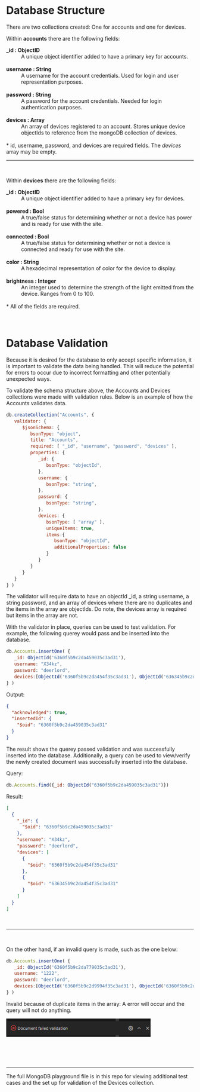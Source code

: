# Database  Structure

There are two collections created: One for accounts and one for devices.
<br>

Within **accounts** there are the following fields:
<dt><b>_id : ObjectID</b></dt>
    <dd>A unique object identifier added to have a primary key for accounts.</dd>
<br>
<dt><b>username : String</b></dt>
    <dd>A username for the account credentials. Used for login and user representation purposes.</dd>
<br>
<dt><b>password : String</b></dt>
    <dd>A password for the account credentials. Needed for login authentication purposes.</dd>
<br>
<dt><b>devices : Array</b></dt>
    <dd>An array of devices registered to an account. Stores unique device objectIds to reference from the mongoDB collection of devices.</dd>
<br>
* id, username, password, and devices are required fields.  The <i>devices</i> array may be empty.

<br>
<hr>
<br>

Within **devices** there are the following fields:
<dt><b>_id : ObjectID</b></dt>
    <dd>A unique object identifier added to have a primary key for devices.</dd>
<br>
<dt><b>powered : Bool</b></dt>
    <dd>A true/false status for determining whether or not a device has power and is ready for use with the site.</dd>
<br>
<dt><b>connected : Bool</b></dt>
    <dd>A true/false status for determining whether or not a device is connected and ready for use with the site.</dd>
<br>
<dt><b>color : String</b></dt>
    <dd>A hexadecimal representation of color for the device to display.</dd>
<br>
<dt><b>brightness : Integer</b></dt>
    <dd>An integer used to determine the strength of the light emitted from the device. Ranges from 0 to 100.</dd>
<br>
* All of the fields are required.
<br>
<br>
<br>

# Database Validation

Because it is desired for the database to only accept specific information, it is important to validate the data being handled. This will reduce the potential for errors to occur due to incorrect formatting and other potentially unexpected ways.

To validate the schema structure above, the Accounts and Devices collections were made with validation rules. Below is an example of how the Accounts validates data.

```js
db.createCollection("Accounts", {
   validator: {
      $jsonSchema: {
         bsonType: "object",
         title: "Accounts",
         required: [ "_id", "username", "password", "devices" ],
         properties: {
            _id: {
               bsonType: "objectId",
            },
            username: {
               bsonType: "string",
            },
            password: {
               bsonType: "string",
            },
            devices: {
               bsonType: [ "array" ],
               uniqueItems: true,
               items:{
                  bsonType: "objectId",
                  additionalProperties: false
               }
            }
         }
      }
   }
} )
```

The validator will require data to have an objectId _id, a string username, a string password, and an array of devices where there are no duplicates and the items in the array are objectIds. Do note, the devices array is required but items in the array are not.

With the validator in place, queries can be used to test validation. For example, the following querey would pass and be inserted into the database.

```js
db.Accounts.insertOne( {
   _id: ObjectId('6360f5b9c2da459035c3ad31'),
   username: "X34kz",
   password: "deerlord",
   devices:[ObjectId('6360f5b9c2da454f35c3ad31'), ObjectId('636345b9c2da454f35c3ad31')]
} )
```
Output: 
```json
{
  "acknowledged": true,
  "insertedId": {
    "$oid": "6360f5b9c2da459035c3ad31"
  }
}
```
The result shows the querey passed validation and was successfully inserted into the database. Additionally, a query can be used to view/verify the newly created document was successfully inserted into the database.

Query:
```js
db.Accounts.find({_id: ObjectId("6360f5b9c2da459035c3ad31")})
```
Result:
```json
[
  {
    "_id": {
      "$oid": "6360f5b9c2da459035c3ad31"
    },
    "username": "X34kz",
    "password": "deerlord",
    "devices": [
      {
        "$oid": "6360f5b9c2da454f35c3ad31"
      },
      {
        "$oid": "636345b9c2da454f35c3ad31"
      }
    ]
  }
]
```
<br>
<hr>
<br>

On the other hand, if an invalid query is made, such as the one below:
```js
db.Accounts.insertOne( {
   _id: ObjectId('6360f5b9c2da779035c3ad31'),
   username: "1222",
   password: "deerlord",
   devices:[ObjectId('6360f5b9c2d9994f35c3ad31'), ObjectId('6360f5b9c2d9994f35c3ad31')]
} )
```
Invalid because of duplicate items in the array: A error will occur and the query will not do anything.

![validation error](./imgs/validationError.png)

<br>
<br>
<br>
<hr>
The full MongoDB playground file is in this repo for viewing additional test cases and the set up for validation of the Devices collection. 